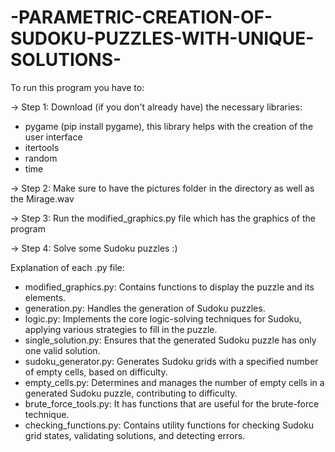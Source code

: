 # -PARAMETRIC-CREATION-OF-SUDOKU-PUZZLES-WITH-UNIQUE-SOLUTIONS-

To run this program you have to:

-> Step 1:  Download (if you don't already have) the necessary libraries:
- pygame (pip install pygame), this library helps with the creation of the user interface
- itertools
- random
- time

-> Step 2:  Make sure to have the pictures folder in the directory as well as the Mirage.wav

-> Step 3:  Run the modified_graphics.py file which has the graphics of the program

-> Step 4:  Solve some Sudoku puzzles :)


Explanation of each .py file:

- modified_graphics.py:  Contains functions to display the puzzle and its elements.
- generation.py:  Handles the generation of Sudoku puzzles.
- logic.py:  Implements the core logic-solving techniques for Sudoku, applying various strategies to fill in the puzzle.
- single_solution.py:  Ensures that the generated Sudoku puzzle has only one valid solution.
- sudoku_generator.py:  Generates Sudoku grids with a specified number of empty cells, based on difficulty.
- empty_cells.py:  Determines and manages the number of empty cells in a generated Sudoku puzzle, contributing to difficulty.
- brute_force_tools.py:  It has functions that are useful for the brute-force technique.
- checking_functions.py:  Contains utility functions for checking Sudoku grid states, validating solutions, and detecting errors.
